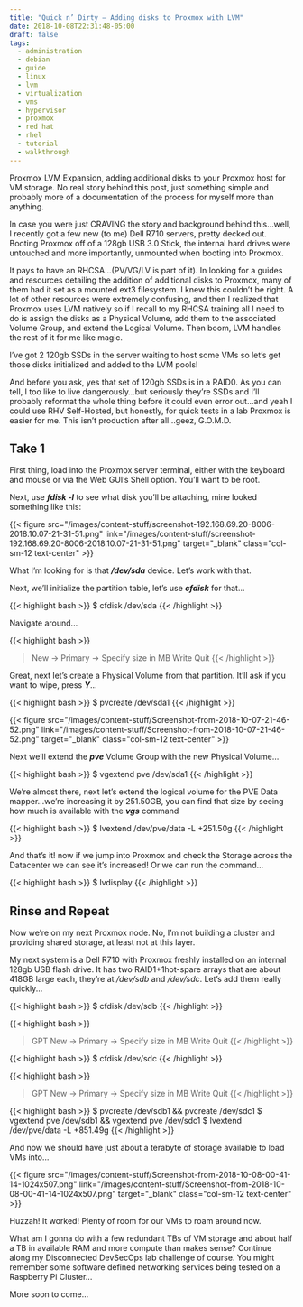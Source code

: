 ```yaml
---
title: "Quick n’ Dirty – Adding disks to Proxmox with LVM"
date: 2018-10-08T22:31:48-05:00
draft: false
tags: 
  - administration
  - debian
  - guide
  - linux
  - lvm
  - virtualization
  - vms
  - hypervisor
  - proxmox
  - red hat
  - rhel
  - tutorial
  - walkthrough
---
```


Proxmox LVM Expansion, adding additional disks to your Proxmox host for VM storage.  No real story behind this post, just something simple and probably more of a documentation of the process for myself more than anything.

In case you were just CRAVING the story and background behind this…well, I recently got a few new (to me) Dell R710 servers, pretty decked out.  Booting Proxmox off of a 128gb USB 3.0 Stick, the internal hard drives were untouched and more importantly, unmounted when booting into Proxmox.

It pays to have an RHCSA…(PV/VG/LV is part of it).  In looking for a guides and resources detailing the addition of additional disks to Proxmox, many of them had it set as a mounted ext3 filesystem.  I knew this couldn’t be right.  A lot of other resources were extremely confusing, and then I realized that Proxmox uses LVM natively so if I recall to my RHCSA training all I need to do is assign the disks as a Physical Volume, add them to the associated Volume Group, and extend the Logical Volume.  Then boom, LVM handles the rest of it for me like magic.

I’ve got 2 120gb SSDs in the server waiting to host some VMs so let’s get those disks initialized and added to the LVM pools!

And before you ask, yes that set of 120gb SSDs is in a RAID0.  As you can tell, I too like to live dangerously…but seriously they’re SSDs and I’ll probably reformat the whole thing before it could even error out…and yeah I could use RHV Self-Hosted, but honestly, for quick tests in a lab Proxmox is easier for me.  This isn’t production after all…geez, G.O.M.D.

## Take 1

First thing, load into the Proxmox server terminal, either with the keyboard and mouse or via the Web GUI’s Shell option.  You’ll want to be root.

Next, use ***fdisk -l*** to see what disk you’ll be attaching, mine looked something like this:

{{< figure src="/images/content-stuff/screenshot-192.168.69.20-8006-2018.10.07-21-31-51.png" link="/images/content-stuff/screenshot-192.168.69.20-8006-2018.10.07-21-31-51.png" target="_blank" class="col-sm-12 text-center" >}}

What I’m looking for is that ***/dev/sda*** device.  Let’s work with that.

Next, we’ll initialize the partition table, let’s use ***cfdisk*** for that...

{{< highlight bash >}}
$ cfdisk /dev/sda
{{< /highlight >}}

Navigate around...

{{< highlight bash >}}
> New -> Primary -> Specify size in MB
> Write
> Quit
{{< /highlight >}}

Great, next let’s create a Physical Volume from that partition.  It’ll ask if you want to wipe, press ***Y***...

{{< highlight bash >}}
$ pvcreate /dev/sda1
{{< /highlight >}}

{{< figure src="/images/content-stuff/Screenshot-from-2018-10-07-21-46-52.png" link="/images/content-stuff/Screenshot-from-2018-10-07-21-46-52.png" target="_blank" class="col-sm-12 text-center" >}}

Next we’ll extend the ***pve*** Volume Group with the new Physical Volume…

{{< highlight bash >}}
$ vgextend pve /dev/sda1
{{< /highlight >}}

We’re almost there, next let’s extend the logical volume for the PVE Data mapper…we’re increasing it by 251.50GB, you can find that size by seeing how much is available with the ***vgs*** command

{{< highlight bash >}}
$ lvextend /dev/pve/data -L +251.50g
{{< /highlight >}}

And that’s it! now if we jump into Proxmox and check the Storage across the Datacenter we can see it’s increased!  Or we can run the command...

{{< highlight bash >}}
$ lvdisplay
{{< /highlight >}}

## Rinse and Repeat

Now we’re on my next Proxmox node.  No, I’m not building a cluster and providing shared storage, at least not at this layer.

My next system is a Dell R710 with Proxmox freshly installed on an internal 128gb USB flash drive.  It has two RAID1+1hot-spare arrays that are about 418GB large each, they’re at */dev/sdb* and */dev/sdc*.  Let’s add them really quickly...

{{< highlight bash >}}
$ cfdisk /dev/sdb
{{< /highlight >}}

{{< highlight bash >}}
> GPT
> New -> Primary -> Specify size in MB
> Write
> Quit
{{< /highlight >}}

{{< highlight bash >}}
$ cfdisk /dev/sdc
{{< /highlight >}}

{{< highlight bash >}}
> GPT
> New -> Primary -> Specify size in MB
> Write
> Quit
{{< /highlight >}}

{{< highlight bash >}}
$ pvcreate /dev/sdb1 && pvcreate /dev/sdc1
$ vgextend pve /dev/sdb1 && vgextend pve /dev/sdc1
$ lvextend /dev/pve/data -L +851.49g
{{< /highlight >}}

And now we should have just about a terabyte of storage available to load VMs into...

{{< figure src="/images/content-stuff/Screenshot-from-2018-10-08-00-41-14-1024x507.png" link="/images/content-stuff/Screenshot-from-2018-10-08-00-41-14-1024x507.png" target="_blank" class="col-sm-12 text-center" >}}

Huzzah!  It worked!  Plenty of room for our VMs to roam around now.

What am I gonna do with a few redundant TBs of VM storage and about half a TB in available RAM and more compute than makes sense?  Continue along my Disconnected DevSecOps lab challenge of course.  You might remember some software defined networking services being tested on a Raspberry Pi Cluster...

More soon to come...